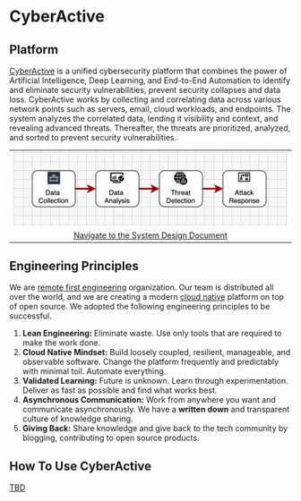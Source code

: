 # CyberActive


## Platform 
[CyberActive](https://www.cyberactive.com) is a unified cybersecurity platform that combines the power of Artificial Intelligence, Deep Learning, and End-to-End Automation to identify and eliminate security vulnerabilities, prevent security collapses and data loss. CyberActive works by collecting and correlating data across various network points such as servers, email, cloud workloads, and endpoints. The system analyzes the correlated data, lending it visibility and context, and revealing advanced threats. Thereafter, the threats are prioritized, analyzed, and sorted to prevent security vulnerabilities.

<table width="256px">
  <tr>
    <td><img src="./docs/imgs/img-1-overview.png" /></td>
  </tr>
  <tr>
    <td align="center"><a href="./docs/system-design.md">Navigate to the System Design Document</a></td>
  </tr>
</table>


## Engineering Principles  
We are [remote first engineering](https://about.gitlab.com/company/culture/all-remote/guide/) organization. Our team is distributed all over the world, and we are creating a modern [cloud native](https://en.wikipedia.org/wiki/Cloud_native_computing) platform on top of open source. We adopted the following engineering principles to be successful.
  1. <b>Lean Engineering:</b> Eliminate waste. Use only tools that are required to make the work done.
  2. <b>Cloud Native Mindset:</b> Build loosely coupled, resilient, manageable, and observable software. Change the platform frequently and predictably with minimal toil. Automate everything. 
  3. <b>Validated Learning:</b> Future is unknown. Learn through experimentation. Deliver as fast as possible and find what works best. 
  4. <b>Asynchronous Communication:</b> Work from anywhere you want and communicate asynchronously. We have a <b>written down</b> and transparent culture of knowledge sharing.
  5. <b>Giving Back:</b> Share knowledge and give back to the tech community by blogging, contributing to open source products.


## How To Use CyberActive  
[TBD]()

